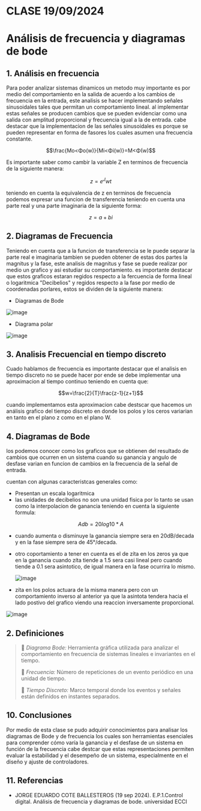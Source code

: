 # CLASE 19/09/2024
# Análisis de frecuencia y diagramas de bode

## 1. Análisis en frecuencia
Para poder analizar sistemas dinamicos un metodo muy importante es por medio del comportamiento en la salida de acuerdo a los cambios de frecuencia en la entrada, este analisis se hacer implementando señales sinusoidales tales que permitan un comportamiento lineal.
al implementar estas señales se producen cambios que se pueden evidenciar como una salida con amplitud proporcional y frecuencia igual a la de entrada.
cabe destacar que la implementacion de las señales sinusoidales es porque se pueden representar en forma de fasores los cuales asumen una frecuencia constante.

  $$\frac{Mo<Φo(w)}{Mi<Φi(w)}=M<Φ(w)$$

Es importante saber como cambir la variable Z en terminos de frecuencia de la siguiente manera:

 $$z=e ^ Jwt$$
 
teniendo en cuenta la equivalencia de z en terminos de frecuencia podemos expresar una funcion de transferencia teniendo en cuenta una parte real y una parte imaginaria de la siguiente forma:

$$z=a+bi$$

## 2. Diagramas de Frecuencia
Teniendo en cuenta que a la funcion de transferencia se le puede separar la parte real e imaginaria tambien se pueden obtener de estas dos partes la magnitus y la fase, este analisis de magnitus y fase se puede realizar por medio un grafico y asi estudiar su comportamiento.
es importante destacar que estos graficos estaran regidos respecto a la fercuencia de forma lineal o logaritmica "Decibelios" y regidos respecto a la fase por medio de coordenadas porlares, estos se dividen de la siguiente manera:

* Diagramas de Bode

![image](https://github.com/user-attachments/assets/2d65bf68-5d5e-4f12-b3b8-c7ef4caf639f)

* Diagrama polar
  
![image](https://github.com/user-attachments/assets/303b2de8-9ff9-40fa-b0c1-67c5deaba266)

## 3. Analisis Frecuencial en tiempo discreto
Cuado hablamos de frecuencia es importante destacar que el analisis en tiempo discreto no se puede hacer por ende se debe implementar una aproximacion al tiempo continuo teniendo en cuenta que:

$$w=\frac{2}{T}\frac{z-1}{z+1}$$

cuando implementamos esta aproximacion cabe destscar que hacemos un análisis grafico del tiempo discreto en donde los polos y los ceros variarian en tanto en el plano z como en el plano W.

## 4. Diagramas de Bode
los podemos conocer como los graficos que se obtienen del resultado de cambios que ocurren en un sistema cuando su ganancia y angulo de desfase varian en funcion de cambios en la frecuencia de la señal de entrada.

cuentan con algunas caracteristcas generales como: 

* Presentan un escala logaritmica
* las unidades de decibelios no son una unidad fisica por lo tanto se usan como la interpolacion de ganancia teniendo en cuenta la siguiente formula:

$$Adb=20log10*A$$

* cuando aumenta o disminuye la ganancia siempre sera en 20dB/decada y en la fase siempre sera de 45°/decada.
  
* otro coportamiento a tener en cuenta es el de zíta en los zeros ya que en la ganancia cuando zíta tiende a 1.5 sera casi lineal pero cuando tiende a 0.1 sera asintotico, de igual manera en la fase ocurrira lo mismo.

  ![image](https://github.com/user-attachments/assets/307c3dd8-12c7-4503-93fd-061e4be53dd5)

* zíta en los polos actuara de la misma manera pero con un comportamiento inverso al anterior ya que la asintota tendera hacia el lado postivo del grafico viendo una reaccion inversamente proporcional.

![image](https://github.com/user-attachments/assets/fe77127d-62f5-4bb5-9748-2e0263699f81)

## 2. Definiciones
>🔑 *Diagrama Bode:* Herramienta gráfica utilizada para analizar el comportamiento en frecuencia de sistemas lineales e invariantes en el tiempo.
>
>🔑 *Frecuencia:* Número de repeticiones de un evento periódico en una unidad de tiempo.
>
>🔑 *Tiempo Discreto:* Marco temporal donde los eventos y señales están definidos en instantes separados. 
>

## 10. Conclusiones
Por medio de esta clase se pudo adquirir conocimientos para analisar los diagramas de Bode y de frecuencia los cuales son herramientas esenciales para comprender cómo varía la ganancia y el desfase de un sistema en función de la frecuencia cabe destcar que estas representaciones permiten evaluar la estabilidad y el desempeño de un sistema, especialmente en el diseño y ajuste de controladores.
## 11. Referencias
* JORGE EDUARDO COTE BALLESTEROS (19 sep 2024). E.P.1.Control digital. Análisis de frecuencia y diagramas de bode. universidad ECCI



